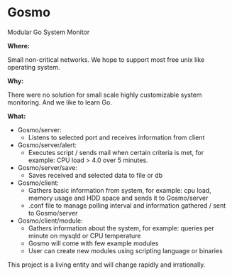 Gosmo
=====

Modular Go System Monitor



**Where:** 

Small non-critical networks. We hope to support most free unix like operating system. 

**Why:**

There were no solution for small scale highly customizable system monitoring. And we like to learn Go.

**What:** 

* Gosmo/server: 
    * Listens to selected port and receives information from client
* Gosmo/server/alert:
    * Executes script / sends mail when certain criteria is met, for example: CPU load > 4.0 over 5 minutes. 
* Gosmo/server/save: 
    * Saves received and selected data to file or db
* Gosmo/client: 
    * Gathers basic information from system, for example: cpu load, memory usage and HDD space and sends it to Gosmo/server
    * .conf file to manage polling interval and information gathered / sent to Gosmo/server
* Gosmo/client/module: 
    * Gathers information about the system, for example: queries per minute on mysqld or CPU temperature
    * Gosmo will come with few example modules 
    * User can create new modules using scripting language or binaries






This project is a living entity and will change rapidly and irrationally.
